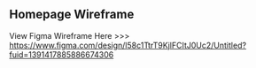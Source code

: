 ## Homepage Wireframe

View Figma Wireframe Here >>> https://www.figma.com/design/l58c1TtrT9KjlFCItJ0Uc2/Untitled?fuid=1391417885886674306
